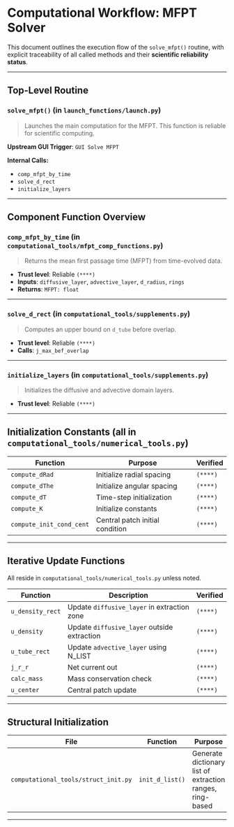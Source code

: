 # Computational Workflow: MFPT Solver

This document outlines the execution flow of the `solve_mfpt()` routine, with explicit traceability of all called methods and their **scientific reliability status**.

---

## Top-Level Routine

### `solve_mfpt()` (in `launch_functions/launch.py`)
> Launches the main computation for the MFPT. This function is reliable for scientific computing.

**Upstream GUI Trigger**: `GUI Solve MFPT`

**Internal Calls:**
- `comp_mfpt_by_time` 
- `solve_d_rect`
- `initialize_layers` 

---

## Component Function Overview

###  `comp_mfpt_by_time` (in `computational_tools/mfpt_comp_functions.py`)  
> Returns the mean first passage time (MFPT) from time-evolved data.

- **Trust level**:  Reliable `(****)`
- **Inputs**: `diffusive_layer`, `advective_layer`, `d_radius`, `rings`
- **Returns**: `MFPT: float`

---

### `solve_d_rect` (in `computational_tools/supplements.py`)  
> Computes an upper bound on `d_tube` before overlap.

- **Trust level**: Reliable `(****)`
- **Calls**: `j_max_bef_overlap`

---

### `initialize_layers` (in `computational_tools/supplements.py`)
> Initializes the diffusive and advective domain layers.

- **Trust level**: Reliable `(****)`

---

##  Initialization Constants (all in `computational_tools/numerical_tools.py`)

| Function              | Purpose                      | Verified |
|-----------------------|------------------------------|----------|
| `compute_dRad`        | Initialize radial spacing    | `(****)` |
| `compute_dThe`        | Initialize angular spacing   | `(****)` |
| `compute_dT`          | Time-step initialization     | `(****)` |
| `compute_K`           | Initialize constants         | `(****)` |
| `compute_init_cond_cent` | Central patch initial condition | `(****)` |

---

## Iterative Update Functions

All reside in `computational_tools/numerical_tools.py` unless noted.

| Function           | Description | Verified |
|--------------------|--------|----------|
| `u_density_rect`   | Update `diffusive_layer` in extraction zone | `(****)` |
| `u_density`        | Update `diffusive_layer` outside extraction | `(****)` |
| `u_tube_rect`      | Update `advective_layer` using N_LIST | `(****)` |
| `j_r_r`            | Net current out | `(****)` |
| `calc_mass`        | Mass conservation check | `(****)` |
| `u_center`         | Central patch update | `(****)` |

---

## Structural Initialization

| File | Function | Purpose | Verified|
|------|----------|---------| --------|
| `computational_tools/struct_init.py` | `init_d_list()` | Generate dictionary list of extraction ranges, ring-based | `(****)`|
---
